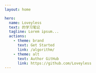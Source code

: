 ```yaml
---
layout: home

hero:
  name: Loveyless
  text: 的学习笔记
  tagline: Lorem ipsum...
  actions:
    - theme: brand
      text: Get Started
      link: /algorithm/
    - theme: alt
      text: Author GitHub
      link: https://github.com/Loveyless
---
```


